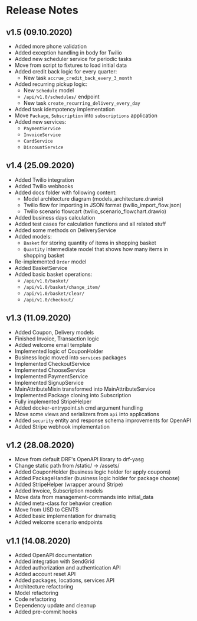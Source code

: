 # Release Notes

## v1.5 (09.10.2020)
* Added more phone validation
* Added exception handling in body for Twilio
* Added new scheduler service for periodic tasks
* Move from script to fixtures to load initial data
* Added credit back logic for every quarter:
  - New task `accrue_credit_back_every_3_month`
* Added recurring pickup logic:
  - New `Schedule` model
  - `/api/v1.0/schedules/` endpoint
  - New task `create_recurring_delivery_every_day`
* Added task idempotency implementation
* Move `Package`, `Subscription` into `subscriptions` application
* Added new services:
  - `PaymentService`
  - `InvoiceService`
  - `CardService`
  - `DiscountService`


## v1.4 (25.09.2020)
* Added Twilio integration
* Added Twilio webhooks
* Added docs folder with following content:
  - Model architecture diagram (models_architecture.drawio)
  - Twilio flow for importing in JSON format (twilio_import_flow.json)
  - Twilio scenario flowcart (twilio_scenario_flowchart.drawio)
* Added business days calculation
* Added test cases for calculation functions and all related stuff
* Added some methods on DeliveryService
* Added models:
  - `Basket` for storing quantity of items in shopping basket
  - `Quantity` intermediate model that shows how many items in shopping basket
* Re-implemented `Order` model
* Added BasketService
* Added basic basket operations:
  - `/api/v1.0/basket/`
  - `/api/v1.0/basket/change_item/`
  - `/api/v1.0/basket/clear/`
  - `/api/v1.0/checkout/`
  

## v1.3 (11.09.2020)
* Added Coupon, Delivery models
* Finished Invoice, Transaction logic
* Added welcome email template
* Implemented logic of CouponHolder
* Business logic moved into `services` packages
* Implemented CheckoutService
* Implemented ChooseService
* Implemented PaymentService
* Implemented SignupService
* MainAttributeMixin transformed into MainAttributeService
* Implemented Package cloning into Subscription
* Fully implemented StripeHelper
* Added docker-entrypoint.sh cmd argument handling
* Move some views and serializers from `api` into applications
* Added `security` entity and response schema improvements for OpenAPI
* Added Stripe webhook implementation


## v1.2 (28.08.2020)
* Move from default DRF's OpenAPI library to drf-yasg
* Change static path from /static/ -> /assets/
* Added CouponHolder (business logic holder for apply coupons)
* Added PackageHandler (business logic holder for package choose)
* Added StripeHelper (wrapper around Stripe)
* Added Invoice, Subscription models
* Move data from management-commands into initial_data
* Added meta-class for behavior creation
* Move from USD to CENTS
* Added basic implementation for dramatiq
* Added welcome scenario endpoints 


## v1.1 (14.08.2020)
* Added OpenAPI documentation
* Added integration with SendGrid
* Added authorization and authentication API
* Added account reset API
* Added packages, locations, services API
* Architecture refactoring
* Model refactoring
* Code refactoring
* Dependency update and cleanup
* Added pre-commit hooks